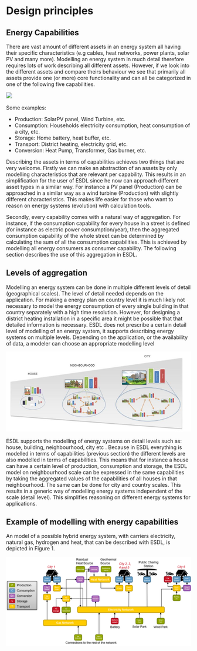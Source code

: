 # Design principles

## Energy Capabilities

There are vast amount of different assets in an energy system all having their specific characteristics \(e.g cables, heat networks, power plants, solar PV and many more\). Modelling an energy system in much detail therefore requires lots of work describing all different assets. However, if we look into the different assets and compare theirs behaviour we see that primarily all assets provide one \(or more\) core functionality and can all be categorized in one of the following five capabilities.

![](../Images/capabilitity_overview.jpg)

Some examples:

* Production: SolarPV panel, Wind Turbine, etc.
* Consumption: Households electricity consumption, heat consumption of a city, etc.
* Storage: Home battery, heat buffer, etc.
* Transport: District heating, electricity grid, etc.
* Conversion: Heat Pump, Transformer, Gas burner, etc.

Describing the assets in terms of capabilities achieves two things that are very welcome. Firstly we can make an abstraction of an assets by only modelling characteristics that are relevant per capability. This results in an simplification for the user of ESDL since he now can approach different asset types in a similar way. For instance a PV panel \(Production\) can be approached in a similar way as a wind turbine \(Production\) with slightly different characteristics. This makes life easier for those who want to reason on energy systems \(evolution\) with calculation tools.

Secondly, every capability comes with a natural way of aggregation. For instance, if the consumption capability for every house in a street is defined \(for instance as electric power consumption/year\), then the aggregated consumption capability of the whole street can be determined by calculating the sum of all the consumption capabilities. This is achieved by modelling all energy consumers as consumer capability. The following section describes the use of this aggregation in ESDL.

## Levels of aggregation

Modelling an energy system can be done in multiple different levels of detail \(geographical scales\). The level of detail needed depends on the application. For making a energy plan on country level it is much likely not necessary to model the energy consumption of every single building in that country separately with a high time resolution. However, for designing a district heating installation in a specific area it might be possible that that detailed information is necessary. ESDL does not prescribe a certain detail level of modelling of an energy system, it supports describing energy systems on multiple levels. Depending on the application, or the availability of data, a modeler can choose an appropriate modelling level

![](../Images/aggregation-levels.JPG)

ESDL supports the modelling of energy systems on detail levels such as: house, building, neighbourhood, city etc . Because in ESDL everything is modelled in terms of capabilities \(previous section\) the different levels are also modelled in terms of capabilities. This means that for instance a house can have a certain level of production, consumption and storage, the ESDL model on neighbourhood scale can be expressed in the same capabilities by taking the aggregated values of the capabilities of all houses in that neighbourhood. The same can be done for city and country scales. This results in a generic way of modelling energy systems independent of the scale \(detail level\). This simplifies reasoning on different energy systems for applications.

## Example of modelling with energy capabilities

An model of a possible hybrid energy system, with carriers electricity, natural gas, hydrogen and heat, that can be described with ESDL, is depicted in Figure 1.

![](../Images/example_energy_system.png)


